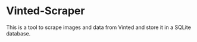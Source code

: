 # Vinted-Scraper
This is a tool to scrape images and data from Vinted and store it in a SQLite database.
